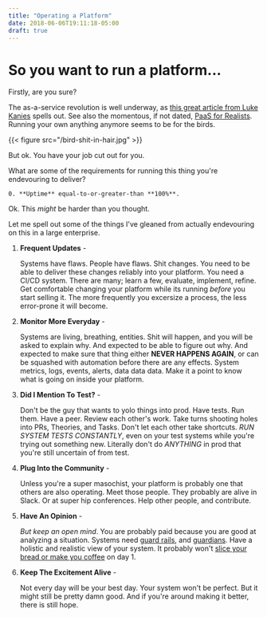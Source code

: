 ```yaml
---
title: "Operating a Platform"
date: 2018-06-06T19:11:18-05:00
draft: true
---
```


# So you want to run a platform...

Firstly, are you sure?

The as-a-service revolution is well underway, as [this great article from Luke Kanies](https://medium.com/@lkanies/the-binary-future-of-software-companies-36851123ddeb) spells out.  See also the momentous, if not dated, [PaaS for Realists](http://blog.lusis.org/blog/2014/06/14/paas-for-realists/).  Running your own anything anymore seems to be for the birds.

{{< figure src="/bird-shit-in-hair.jpg" >}}

But ok.  You have your job cut out for you.

What are some of the requirements for running this thing you're endevouring to deliver?

```
0. **Uptime** equal-to-or-greater-than **100%**.
```    
Ok.  This _might_ be harder than you thought.
    
Let me spell out some of the things I've gleaned from actually endevouring on this in a large enterprise.
   
1. **Frequent Updates** - 
    
    Systems have flaws.  People have flaws.  Shit changes.  You need to be able to deliver these changes reliably into your platform.  You need a CI/CD system.  There are many; learn a few, evaluate, implement, refine.  Get comfortable changing your platform while its running _before_ you start selling it.  The more frequently you excersize a process, the less error-prone it will become.
    
2. **Monitor More Everyday** -
    
    Systems are living, breathing, entities.  Shit will happen, and you will be asked to explain why.  And expected to be able to figure out why.  And expected to make sure that thing either **NEVER HAPPENS AGAIN**, or can be squashed with automation before there are any effects.  System metrics, logs, events, alerts, data data data.  Make it a point to know what is going on inside your platform. 
    
3. **Did I Mention To Test?** -
    
    Don't be the guy that wants to yolo things into prod.  Have tests.  Run them.  Have a peer.  Review each other's work.  Take turns shooting holes into PRs, Theories, and Tasks.  Don't let each other take shortcuts.  _RUN SYSTEM TESTS CONSTANTLY_, even on your test systems while you're trying out something new.  Literally don't do _ANYTHING_ in prod that you're still uncertain of from test.
    
4. **Plug Into the Community** -
    
    Unless you're a super masochist, your platform is probably one that others are also operating.  Meet those people.  They probably are alive in Slack.  Or at super hip conferences.  Help other people, and contribute.
    
5. **Have An Opinion** -
    
    _But keep an open mind_.  You are probably paid because you are good at analyzing a situation.  Systems need [guard rails](https://12factor.net/), and [guardians](https://www.imdb.com/title/tt2015381/mediaviewer/rm1108790784).  Have a holistic and realistic view of your system.  It probably won't [slice your bread or make you coffee](https://www.ietf.org/rfc/rfc2324.txt) on day 1. 
    
6. **Keep The Excitement Alive** -
    
    Not every day will be your best day.  Your system won't be perfect.  But it might still be pretty damn good.  And if you're around making it better, there is  still hope.

